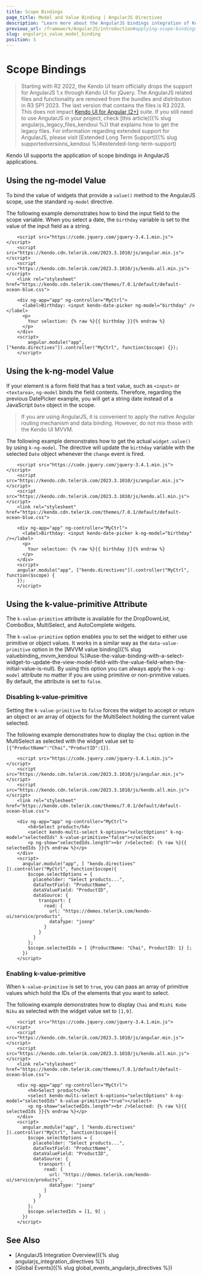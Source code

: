 ```yaml
---
title: Scope Bindings
page_title: Model and Value Binding | AngularJS Directives
description: "Learn more about the AngularJS bindings integration of Kendo UI controls and find out how to use the widgets in AngularJS applications."
previous_url: /framework/AngularJS/introduction#applying-scope-bindings
slug: angularjs_value_model_binding
position: 5
---
```


# Scope Bindings

> Starting with R2 2022, the Kendo UI team officially drops the support for AngularJS 1.x through Kendo UI for jQuery. The AngularJS related files and functionality are removed from the bundles and distribution in R3 SP1 2023. The last version that contains the files is R3 2023.
> This does not impact [Kendo UI for Angular (2+)](https://www.telerik.com/kendo-angular-ui) suite.
> If you still need to use AngularJS in your project, check [this article]({% slug angularjs_legacy_files_kendoui %}) that explains how to get the legacy files.
>For information regarding extended support for AngularJS, please visit [Extended Long Term Support]({% slug supportedversions_kendoui %}#extended-long-term-support)

Kendo UI supports the application of scope bindings in AngularJS applications.

## Using the ng-model Value

To bind the value of widgets that provide a `value()` method to the AngularJS scope, use the standard `ng-model` directive.

The following example demonstrates how to bind the input field to the scope variable. When you select a date, the `birthday` variable is set to the value of the input field as a string.

```
    <script src="https://code.jquery.com/jquery-3.4.1.min.js"></script>
    <script src="https://kendo.cdn.telerik.com/2023.3.1010/js/angular.min.js"></script>
    <script src="https://kendo.cdn.telerik.com/2023.3.1010/js/kendo.all.min.js"></script>
    <link rel="stylesheet" href="https://kendo.cdn.telerik.com/themes/7.0.1/default/default-ocean-blue.css">

    <div ng-app="app" ng-controller="MyCtrl">
      <label>Birthday: <input kendo-date-picker ng-model="birthday" /></label>
      <p>
        Your selection: {% raw %}{{ birthday }}{% endraw %}
      </p>
    </div>
    <script>
        angular.module("app", ["kendo.directives"]).controller("MyCtrl", function($scope) {});
    </script>
```

## Using the k-ng-model Value

If your element is a form field that has a text value, such as `<input>` or `<textarea>`, `ng-model` binds the field contents. Therefore, regarding the previous DatePicker example, you will get a string date instead of a JavaScript `Date` object in the scope.

> If you are using AngularJS, it is convenient to apply the native Angular routing mechanism and data binding. However, do not mix these with the Kendo UI MVVM.

The following example demonstrates how to get the actual `widget.value()` by using `k-ng-model`. The directive will update the `birthday` variable with the selected `Date` object whenever the `change` event is fired.

```
    <script src="https://code.jquery.com/jquery-3.4.1.min.js"></script>
    <script src="https://kendo.cdn.telerik.com/2023.3.1010/js/angular.min.js"></script>
    <script src="https://kendo.cdn.telerik.com/2023.3.1010/js/kendo.all.min.js"></script>
    <link rel="stylesheet" href="https://kendo.cdn.telerik.com/themes/7.0.1/default/default-ocean-blue.css">

    <div ng-app="app" ng-controller="MyCtrl">
      <label>Birthday: <input kendo-date-picker k-ng-model="birthday" /></label>
      <p>
        Your selection: {% raw %}{{ birthday }}{% endraw %}
      </p>
    </div>
    <script>
    angular.module("app", ["kendo.directives"]).controller("MyCtrl", function($scope) {
    });
    </script>
```

## Using the k-value-primitive Attribute

The `k-value-primitive` attribute is available for the DropDownList, ComboBox, MultiSelect, and AutoComplete widgets.

The `k-value-primitive` option enables you to set the widget to either use primitive or object values. It works in a similar way as the `data-value-primitive` option in the [MVVM value binding]({% slug valuebinding_mvvm_kendoui %}#use-the-value-binding-with-a-select-widget-to-update-the-view-model-field-with-the-value-field-when-the-initial-value-is-null). By using this option you can always apply the `k-ng-model` attribute no matter if you are using primitive or non-primitive values. By default, the attribute is set to `false`.

### Disabling k-value-primitive

Setting the `k-value-primitive` to `false` forces the widget to accept or return an object or an array of objects for the MultiSelect holding the current value selected.

The following example demonstrates how to display the `Chai` option in the MultiSelect as selected with the widget value set to `[{"ProductName":"Chai","ProductID":1}]`.

```
    <script src="https://code.jquery.com/jquery-3.4.1.min.js"></script>
    <script src="https://kendo.cdn.telerik.com/2023.3.1010/js/angular.min.js"></script>
    <script src="https://kendo.cdn.telerik.com/2023.3.1010/js/kendo.all.min.js"></script>
    <link rel="stylesheet" href="https://kendo.cdn.telerik.com/themes/7.0.1/default/default-ocean-blue.css">

    <div ng-app="app" ng-controller="MyCtrl">
        <h4>Select product</h4>
        <select kendo-multi-select k-options="selectOptions" k-ng-model="selectedIds" k-value-primitive="false"></select>
        <p ng-show="selectedIds.length"><br />Selected: {% raw %}{{ selectedIds }}{% endraw %}</p>
    </div>
    <script>
      angular.module("app", [ "kendo.directives" ]).controller("MyCtrl", function($scope){
        $scope.selectOptions = {
          placeholder: "Select products...",
          dataTextField: "ProductName",
          dataValueField: "ProductID",
          dataSource: {
            transport: {
              read: {
                url: "https://demos.telerik.com/kendo-ui/service/products",
                dataType: "jsonp"
              }
            }
          }
        };
        $scope.selectedIds = [ {ProductName: "Chai", ProductID: 1} ];
      })
    </script>
```

### Enabling k-value-primitive

When `k-value-primitive` is set to `true`, you can pass an array of primitive values which hold the IDs of the elements that you want to select.

The following example demonstrates how to display `Chai` and `Mishi Kobe Niku` as selected with the widget value set to `[1,9]`.

```
    <script src="https://code.jquery.com/jquery-3.4.1.min.js"></script>
    <script src="https://kendo.cdn.telerik.com/2023.3.1010/js/angular.min.js"></script>
    <script src="https://kendo.cdn.telerik.com/2023.3.1010/js/kendo.all.min.js"></script>
    <link rel="stylesheet" href="https://kendo.cdn.telerik.com/themes/7.0.1/default/default-ocean-blue.css">

    <div ng-app="app" ng-controller="MyCtrl">
        <h4>Select product</h4>
        <select kendo-multi-select k-options="selectOptions" k-ng-model="selectedIds" k-value-primitive="true"></select>
        <p ng-show="selectedIds.length"><br />Selected: {% raw %}{{ selectedIds }}{% endraw %}</p>
    </div>
    <script>
      angular.module("app", [ "kendo.directives" ]).controller("MyCtrl", function($scope){
        $scope.selectOptions = {
          placeholder: "Select products...",
          dataTextField: "ProductName",
          dataValueField: "ProductID",
          dataSource: {
            transport: {
              read: {
                url: "https://demos.telerik.com/kendo-ui/service/products",
                dataType: "jsonp"
              }
            }
          }
        };
        $scope.selectedIds = [1, 9] ;
      })
    </script>
```

## See Also

* [AngularJS Integration Overview]({% slug angularjs_integration_directives %})
* [Global Events]({% slug global_events_angularjs_directives %})
